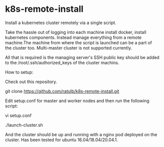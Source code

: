 # k8s-remote-install
Install a kubernetes cluster remotely via a single script.

Take the hassle out of logging into each machine install docker, install kubernetes components. Instead manage everything from a remote machine.The machine from where the script is launched can be a part of the cluster too. Multi-master cluster is not supported currently.

All that is required is the managing server's SSH public key should be added to the /root/.ssh/authorized_keys of the cluster machins.

How to setup:

Check out this repository. 

git clone https://github.com/ratulb/k8s-remote-install.git

Edit setup.conf for master and worker nodes and then run the following script:

vi setup.conf

./launch-cluster.sh

And the cluster should be up and running with a nginx pod deployed on the cluster. Has been tested for ubuntu 16.04/18.04/20.04.1.



